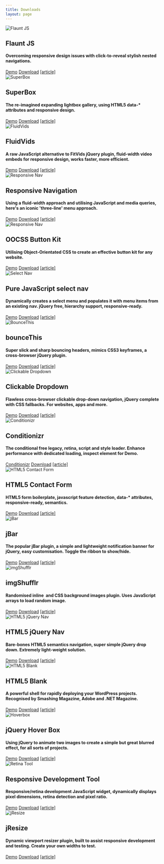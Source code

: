 ```yaml
---
title: Downloads
layout: page
---
```


<div class="download-item">
	<img src="/img/downloads/flaunt-js.jpg" alt="Flaunt JS">
	<div class="download-details">
		<h2>Flaunt JS</h2>
		<h4>Overcoming responsive design issues with click-to-reveal stylish nested navigations.</h4>
		<a href="//toddmotto.com/labs/flaunt-js" onclick="_gaq.push(['_trackEvent', 'Click', 'Demo Flaunt, 'Flaunt Demo']);">Demo</a>
		<a href="//toddmotto.com/labs/flaunt-js/flaunt-js.zip" onclick="_gaq.push(['_trackEvent', 'Click', 'Download Flaunt, 'Flaunt Download']);">Download</a>
		<a href="//toddmotto.com/flaunt-js-for-stylish-responsive-navigations-with-nested-click-to-reveal">[article]</a>
	</div>
</div>
<div class="download-item">
	<img src="/img/downloads/superbox.jpg" alt="SuperBox">
	<div class="download-details">
		<h2>SuperBox</h2>
		<h4>The re-imagined expanding lightbox gallery, using HTML5 data-* attributes and responsive design.</h4>
		<a href="//toddmotto.com/labs/superbox" onclick="_gaq.push(['_trackEvent', 'Click', 'Demo SuperBox, 'SuperBox Demo']);">Demo</a>
		<a href="//toddmotto.com/labs/superbox/superbox.zip" onclick="_gaq.push(['_trackEvent', 'Click', 'Download SuperBox, 'SuperBox Download']);">Download</a>
		<a href="//toddmotto.com/introducing-superbox-the-reimagined-lightbox-gallery/">[article]</a>
	</div>
</div>
<div class="download-item">
	<img src="/img/downloads/fluidvids.jpg" alt="FluidVids">
	<div class="download-details">
		<h2>FluidVids</h2>
		<h4>A raw JavaScript alternative to FitVids jQuery plugin, fluid-width video embeds for responsive design, works faster, more efficient.</h4>
		<a href="//toddmotto.com/labs/fluidvids" onclick="_gaq.push(['_trackEvent', 'Click', 'Demo FluidVids, 'FluidVids Demo']);">Demo</a>
		<a href="//toddmotto.com/labs/fluidvids/fluidvids.zip" onclick="_gaq.push(['_trackEvent', 'Click', 'Download FluidVids, 'FluidVids Download']);">Download</a>
		<a href="//toddmotto.com/fluid-and-responsive-youtube-and-vimeo-videos-with-fluidvids-js">[article]</a>
	</div>
</div>
<div class="download-item">
	<img src="/img/downloads/responsive-nav.jpg" alt="Responsive Nav">
	<div class="download-details">
		<h2>Responsive Navigation</h2>
		<h4>Using a fluid-width approach and utilising JavaScript and media queries, here's an iconic 'three-line' menu approach.</h4>
		<a href="//toddmotto.com/labs/responsive-nav" onclick="_gaq.push(['_trackEvent', 'Click', 'Demo Responsive Nav', 'Responsive Nav Demo']);" target="_blank">Demo</a>
		<a href="//toddmotto.com/labs/responsive-nav/responsive-nav.zip" onclick="_gaq.push(['_trackEvent', 'Click', 'Download Responsive Nav', 'Responsive Nav Download']);">Download</a>
		<a href="//toddmotto.com/building-an-html5-responsive-menu-with-media-queries-javascript">[article]</a>
	</div>
</div>
<div class="download-item">
	<img src="/img/downloads/oocss-buttons.jpg" alt="Responsive Nav">
	<div class="download-details">
		<h2>OOCSS Button Kit</h2>
		<h4>Utilising Object-Orientated CSS to create an effective button kit for any website.</h4>
		<a href="//toddmotto.com/labs/oocss-buttons" onclick="_gaq.push(['_trackEvent', 'Click', 'Demo OOCSS Buttons', 'OOCSS Buttons Demo']);" target="_blank">Demo</a>
		<a href="//toddmotto.com/labs/oocss-buttons/oocss-buttons.zip" onclick="_gaq.push(['_trackEvent', 'Click', 'Download OOCSS Buttons', 'OOCSS Buttons Download']);">Download</a>
		<a href="//toddmotto.com/getting-started-with-object-orientated-css-oocss-creating-a-button-kit/">[article]</a>
	</div>
</div>
<div class="download-item">
	<img src="/img/downloads/select-nav-js.jpg" alt="Select Nav">
	<div class="download-details">
		<h2>Pure JavaScript select nav</h2>
		<h4>Dynamically creates a select menu and populates it with menu items from an existing nav. jQuery free, hierarchy support, responsive-ready.</h4>
		<a href="//toddmotto.com/labs/selectnav" onclick="_gaq.push(['_trackEvent', 'Click', 'Demo Select Nav', 'Select Nav Demo']);" target="_blank">Demo</a>
		<a href="//toddmotto.com/labs/selectnav/selectnav.zip" onclick="_gaq.push(['_trackEvent', 'Click', 'Download Select Nav', 'Select Nav Download']);">Download</a>
		<a href="//toddmotto.com/creating-a-responsive-dynamic-mobile-navigation-from-pure-javascript">[article]</a>
	</div>
</div>
<div class="download-item">
	<img src="/img/downloads/bounce-this.jpg" alt="BounceThis">
	<div class="download-details">
		<h2>bounceThis</h2>
		<h4>Super slick and sharp bouncing headers, mimics CSS3 keyframes, a cross-browser jQuery plugin.</h4>
		<a href="//toddmotto.com/labs/bouncethis/" onclick="_gaq.push(['_trackEvent', 'Click', 'Demo bounceThis', 'bounceThis Demo']);">Demo</a>
		<a href="//toddmotto.com/labs/bouncethis/bouncethis.zip" onclick="_gaq.push(['_trackEvent', 'Click', 'Download bounceThis', 'bounceThis Download']);">Download</a>
		<a href="//toddmotto.com/bouncethis-plugin-mimics-css3-keyframes-bouncing-header-animations">[article]</a>
	</div>
</div>
<div class="download-item">
	<img src="/img/downloads/clickable-dropdown.jpg" alt="Clickable Dropdown">
	<div class="download-details">
		<h2>Clickable Dropdown</h2>
		<h4>Flawless cross-browser clickable drop-down navigation, jQuery complete with CSS fallbacks. For websites, apps and more.</h4>
		<a href="//toddmotto.com/labs/clickable-dropdown/" onclick="_gaq.push(['_trackEvent', 'Click', 'Clickable Dropdown Demo', 'Clickable Dropdown Demo Button']);">Demo</a>
		<a href="//toddmotto.com/labs/clickable-dropdown/clickable-dropdown.zip" onclick="_gaq.push(['_trackEvent', 'Click', 'Clickable Dropdown Download', 'Clickable Dropdown Download Button']);">Download</a>
		<a href="//toddmotto.com/flawless-clickable-drop-down-navigation">[article]</a>
	</div>
</div>
<div class="download-item">
	<img src="/img/downloads/conditionizr.jpg" alt="Conditionizr">
	<div class="download-details">
		<h2>Conditionizr</h2>
		<h4>The conditional free legacy, retina, script and style loader. Enhance performance with dedicated loading, inspect element for Demo.</h4>
		<a href="//conditionizr.com" onclick="_gaq.push(['_trackEvent', 'Click', 'conditionizr.com', 'conditionizr.com']);">Conditionizr</a>
		<a href="//github.com/conditionizr/conditionizr/archive/master.zip" onclick="_gaq.push(['_trackEvent', 'Click', 'Download Conditionizr', 'Conditionizr Download']);">Download</a>
		<a href="//toddmotto.com/meet-conditionizr-the-conditional-free-legacy-retina-script-and-style-loader">[article]</a>
	</div>
</div>
<div class="download-item">
	<img src="/img/downloads/html5-contact.jpg" alt="HTML5 Contact Form">
	<div class="download-details">
		<h2>HTML5 Contact Form</h2>
		<h4>HTML5 form boilerplate, javascript feature detection, data-* attributes, responsive-ready, semantics.</h4>
		<a href="//toddmotto.com/labs/html5-contact-form" onclick="_gaq.push(['_trackEvent', 'Click', 'Demo HTML5 Contact Form, 'HTML5 Contact Form Demo']);">Demo</a>
		<a href="//toddmotto.com/labs/html5-contact-form/html5-contact-form.zip" onclick="_gaq.push(['_trackEvent', 'Click', 'Download HTML5 Contact Form, 'HTML5 Contact Form Download']);">Download</a>
		<a href="//toddmotto.com/creating-an-html5-responsive-ready-contact-form-with-custom-javascript-feature-detection">[article]</a>
	</div>
</div>
<div class="download-item">
	<img src="/img/downloads/jbar.jpg" alt="jBar">
	<div class="download-details">
		<h2>jBar</h2>
		<h4>The popular jBar plugin, a simple and lightweight notification banner for jQuery, easy customisation. Toggle the ribbon to show/hide.</h4>
		<a href="//toddmotto.com/labs/jbar/" onclick="_gaq.push(['_trackEvent', 'Click', 'Demo bounceThis', 'bounceThis Demo']);">Demo</a>
		<a href="//toddmotto.com/labs/jbar/jbar.zip" onclick="_gaq.push(['_trackEvent', 'Click', 'Download bounceThis', 'bounceThis Download']);">Download</a>
		<a href="//toddmotto.com/jbar-plugin-the-jquery-call-to-action-bar">[article]</a>
	</div>
</div>
<div class="download-item">
	<img src="/img/downloads/imgshufflr.jpg" alt="imgShufflr">
	<div class="download-details">
		<h2>imgShufflr</h2>
		<h4>Randomised inline <img> and CSS background images plugin. Uses JavaScript arrays to load random image.</h4>
		<a href="//toddmotto.com/labs/imgshufflr/" onclick="_gaq.push(['_trackEvent', 'Click', 'Demo imgShufflr', 'imgShufflr Demo']);">Demo</a>
		<a href="//toddmotto.com/labs/imgshufflr/imgshufflr.zip" onclick="_gaq.push(['_trackEvent', 'Click', 'Download imgShufflr', 'imgShufflr Download']);">Download</a>
		<a href="//toddmotto.com/imgshufflr-randomised-inline-and-css-background-images-plugin">[article]</a>
	</div>
</div>
<div class="download-item">
	<img src="/img/downloads/html5nav.jpg" alt="HTML5 jQuery Nav">
	<div class="download-details">
		<h2>HTML5 jQuery Nav</h2>
		<h4>Bare-bones HTML5 semantics navigation, super simple jQuery drop down. Extremely light-weight solution.</h4>
		<a href="//toddmotto.com/labs/html5-jquery-nav/" onclick="_gaq.push(['_trackEvent', 'Click', 'HTML5 jQuery Nav Demo', 'HTML5 jQuery Nav Demo Button']);">Demo</a>
		<a href="//toddmotto.com/labs/html5-jquery-nav/html5-jquery-nav.zip" onclick="_gaq.push(['_trackEvent', 'Click', 'Download HTML5 jQuery Nav', 'HTML5 jQuery Nav Download']);">Download</a>
		<a href="//toddmotto.com/html5-and-jquery-super-simple-drop-down-nav">[article]</a>
	</div>
</div>
<div class="download-item">
	<img src="/img/downloads/html5blank.jpg" alt="HTML5 Blank">
	<div class="download-details">
		<h2>HTML5 Blank</h2>
		<h4>A powerful shell for rapidly deploying your WordPress projects. Recognised by Smashing Magazine, Adobe and .NET Magazine.</h4>
		<a href="//demo.html5blank.com" target="_blank">Demo</a>
		<a href="//github.com/toddmotto/html5blank/archive/master.zip" onclick="_gaq.push(['_trackEvent', 'Click', 'HTML5 Blank Theme Download', 'HTML5 Blank Download']);">Download</a>
		<a href="//toddmotto.com/html5-blank-rapid-wordpress-theme-development">[article]</a>
	</div>
</div>
<div class="download-item">
	<img src="/img/downloads/hoverbox.jpg" alt="Hoverbox">
	<div class="download-details">
		<h2>jQuery Hover Box</h2>
		<h4>Using jQuery to animate two images to create a simple but great blurred effect, for all sorts of projects.</h4>
		<a href="//toddmotto.com/labs/hover-box/" onclick="_gaq.push(['_trackEvent', 'Click', 'jQuery Hover Box Demo', 'jQuery Hover Demo Button']);">Demo</a>
		<a href="//toddmotto.com/labs/hover-box/hover-box.zip" onclick="_gaq.push(['_trackEvent', 'Click', 'jQuery Hover Box Download', 'jQuery Hover Box Download Button']);">Download</a>
		<a href="//toddmotto.com/create-a-simple-jquery-hover-call-to-action-box">[article]</a>
	</div>
</div>
<div class="download-item">
	<img src="/img/downloads/retina.jpg" alt="Retina Tool">
	<div class="download-details">
		<h2>Responsive Development Tool</h2>
		<h4>Responsive/retina development JavaScript widget, dynamically displays pixel dimensions, retina detection and pixel ratio.</h4>
		<a href="//toddmotto.com/labs/viewport-retina/" onclick="_gaq.push(['_trackEvent', 'Click', 'Demo ViewPort Resizer', 'ViewPort Resizer Demo']);">Demo</a>
		<a href="//toddmotto.com/labs/viewport-retina/viewport-retina.zip" onclick="_gaq.push(['_trackEvent', 'Click', 'Download ViewPort Resizer', 'ViewPort Resizer Download']);">Download</a>
		<a href="//toddmotto.com/viewport-dynamic-width-calculation-retina-and-pixel-ratio-javascript-widget">[article]</a>
	</div>
</div>
<div class="download-item">
	<img src="/img/downloads/jresize.jpg" alt="jResize">
	<div class="download-details">
		<h2>jResize</h2>
		<h4>Dynamic viewport resizer plugin, built to assist responsive development and testing. Create your own widths to test.</h4>
		<a href="//toddmotto.com/labs/jresize/" onclick="_gaq.push(['_trackEvent', 'Click', 'Demo jResize', 'jResize Demo']);">Demo</a>
		<a href="//github.com/toddmotto/jResize/archive/master.zip" onclick="_gaq.push(['_trackEvent', 'Click', 'Download jResize', 'jResize Download']);">Download</a>
		<a href="//toddmotto.com/jresize-plugin-for-one-window-responsive-development">[article]</a>
	</div>
</div>
